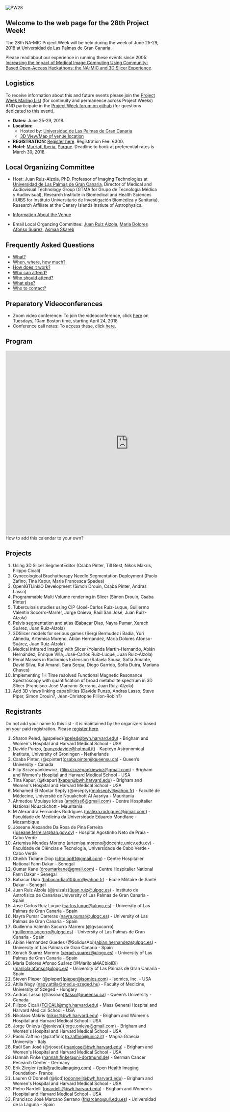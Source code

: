 ![PW28](PW28-500px.png)
## Welcome to the web page for the 28th Project Week!
The 28th NA-MIC Project Week will be held during the week of June 25-29, 2018 at [Universidad de Las Palmas de Gran Canaria](https://www.ulpgc.es/).

Please read about our experience in running these events since 2005: [Increasing the Impact of Medical Image Computing Using
Community-Based Open-Access Hackathons: the NA-MIC and 3D Slicer Experience](http://www.spl.harvard.edu/publications/item/view/3004).

## Logistics

To receive information about this and future events please join the [Project Week Mailing List](https://public.kitware.com/mailman/listinfo/na-mic-project-week) (for continuity and permanence across Project Weeks) AND participate in the [Project Week forum on github](https://github.com/orgs/NA-MIC/teams/pw27/discussions) (for questions dedicated to this event).

- **Dates:** June 25-29, 2018.
- **Location:**
  - Hosted by: [Universidad de Las Palmas de Gran Canaria](https://www.google.com/maps/place/University+of+Las+Palmas+de+Gran+Canaria/@28.0990225,-16.5409312,8z/data=!4m5!3m4!1s0xc409514173e77eb:0xbda0edfa5e221aaa!8m2!3d28.0990178!4d-15.4203257)  
  - [3D View/Map of venue location](https://bit.ly/2Hkm6Mi)
- **REGISTRATION:** [Register here](https://www.fulp.es/na-mic-summer-event-2018). Registration Fee: €300.
- **Hotel:** [Marriott Iberia](http://achotels.marriott.com/hotels/ac-hotel-iberia-las-palmas), [Parque](http://hotelparqueenlaspalmas.com/en/). Deadline to book at preferential rates is March 30, 2018.


## Local Organizing Committee
 
- Host: Juan Ruiz-Alzola, PhD, Professor of Imaging Technologies at [Universidad de Las Palmas de Gran Canaria](http://www.ulpgc.es), Director of Medical and Audiovisual Technology Group (GTMA for Grupo de Tecnología Médica y Audiovisual), Research Institute in Biomedical and Health Sciences (IUIBS for Instituto Universitario de Investigación Biomédica y Sanitaria), Research Affiliate at the Canary Islands Instiute of Astrophysics.

- [Information About the Venue](https://medtec4susdev.github.io/ProjectDemoProgressing/)

- Email Local Organzing Committee: [Juan Ruiz Alzola](mailto:juan.ruiz@ulpgc.es?cc=tkapur@bwh.harvard.edu&subject=ProjectWeek28), [Maria Dolores Afonso Suarez](mailto:marilola.afonso@ulpgc.es?cc=tkapur@bwh.harvard.edu&subject=ProjectWeek28), [Asmaa Skareb](mailto:asmaa.skareb@ulpgc.es?cc=tkapur@bwh.harvard.edu&subject=ProjectWeek28)

## Frequently Asked Questions

* [What?](../README.md#what)
* [When, where, how much?](../README.md#when-where-how-much)
* [How does it work?](../README.md#how-does-it-work)
* [Who can attend?](../README.md#who-can-attend)
* [Who should attend?](../README.md#who-should-attend)
* [What else?](../README.md#what-else)
* [Who to contact?](../README.md#who-to-contact)

## Preparatory Videoconferences

- Zoom video conference: To join the videoconference, click [here](https://zoom.us/j/920891732) on Tuesdays, 10am Boston time, starting April 24, 2018 
- Conference call notes: To access these, click [here](PreparatoryMeetingsNotes.md).

## Program
<iframe src="https://calendar.google.com/calendar/embed?src=kitware.com_sb07i171olac9aavh46ir495c4%40group.calendar.google.com&ctz=America%2FNew_York&dates=20180625%2F20180629&hours=0800%2F2000&mode=WEEK" style="border: 0" width="800" height="600" frameborder="0" scrolling="no"></iframe>
How to add this calendar to your own?

## Projects
1. Using 3D Slicer SegmentEditor (Csaba Pinter, Till Best, Nikos Makris, Filippo Cicali)
1. Gynecological Brachytherapy Needle Segmentation Deployment (Paolo Zafino, Tina Kapur, Maria Francesca Spadea)
1. OpenIGTLinkIO Development (Simon Drouin, Csaba Pinter, Andras Lasso)
1. Programmable Multi Volume rendering in Slicer (Simon Drouin, Csaba Pinter)
1. Tuberculosis studies using CIP (José-Carlos Ruiz-Luque, Guillermo Valentín Socorro-Marrer, Jorge Onieva, Raúl San José, Juan Ruiz-Alzola)
1. Pelvis segmentation and atlas (Babacar Diao, Nayra Pumar, Xerach Suárez, Juan Ruiz-Alzola)
1. 3DSlicer models for serious games (Sergi Bermudez i Badia, Yuri Almedia, Artemisa Moreno, Abián Hernández, María Dolores Afonso-Suárez, Juan Ruiz-Alzola)
1. Medical Infrared Imaging with Slicer (Yolanda Martin-Hernando, Abián Hernández, Enrique Villa, José-Carlos Ruiz-Luque, Juan Ruiz-Alzola)
1. Renal Masses in Radiomics Extension (Rafaela Sousa, Sofia Amante, David Silva, Rui Amaral, Sara Serpa, Diogo Garrido, Sofia Dutra, Mariana Chaves)
1. Implementing 1H Time resolved Functional Magnetic Resonance Spectroscopy with quantification of broad metabolite spectrum in 3D Slicer (Francisco-José Marcano-Serrano, Juan Ruiz-Alzola)
1. Add 3D views linking capabilities (Davide Punzo, Andras Lasso, Steve Piper, Simon Drouin?, Jean-Christophe Fillion-Robin?)

## Registrants

Do not add your name to this list - it is maintained by the organizers based on your paid registration.  Please [register here](https://www.fulp.es/na-mic-summer-event-2018).

<!-- ORGANIZERS: please edit REGISTRANTS.md -->

1. Sharon Peled, (@speled)(speled@bwh.harvard.edu) - Brigham and Women's Hospital and Harvard Medical School - USA
1. Davide Punzo, (punzodavide@hotmail.it) - Kapteyn Astronomical Institute, University of Groningen - Netherlands
1. Csaba Pinter, (@cpinter)(csaba.pinter@queensu.ca) - Queen’s University - Canada 
1. Filip Szczepankiewicz, (filip.szczepankiewicz@gmail.com) - Brigham and Women's Hospital and Harvard Medical School - USA
1. Tina Kapur, (@tkapur)(tkapur@bwh.harvard.edu) - Brigham and Women's Hospital and Harvard Medical School - USA
1. Mohamed El Moctar Septy (@msepty)(moksepty@yahoo.fr) - Faculté de Médecine, Université de Nouakchott Al Aasriya - Mauritania
1. Ahmedou Moulaye Idriss (amdriss6@gmail.com) - Centre Hospitalier National Nouackchott - Mauritania
1. M Alexandra Fernandes Rodrigues (malexa.rodrigues@gmail.com) - Faculdade de Medicina da Universidade Eduardo Mondlane - Mozambique
1. Joseane Alexandre Da Rosa de Pina Ferreira (joseane.ferreira@han.gov.cv) - Hospital Agostinho Neto de Praia - Cabo Verde
1. Artemisa Mendes Moreno (artemisa.moreno@docente.unicv.edu.cv) - Faculdade de Ciências e Tecnologia, Universidade de Cabo Verde - Cabo Verde
1. Cheikh Tidiane Diop (chtdiop81@gmail.com) - Centre Hospitalier National Fann Dakar - Senegal
1. Oumar Kane (droumarkane@gmail.com) - Centre Hospitalier National Fann Dakar - Senegal 
1. Babacar Diao (babacardiao104uro@yahoo.fr) - Ecole Militaire de Santé Dakar - Senegal
1. Juan Ruiz Alzola (@jruizalz)(juan.ruiz@ulpgc.es) - Instituto de Astrofísica de Canarias/University of Las Palmas de Gran Canaria - Spain
1. Jose Carlos Ruiz Luque (carlos.luque@ulpgc.es) - University of Las Palmas de Gran Canaria - Spain
1. Nayra Pumar Carreras (nayra.pumar@ulpgc.es) - University of Las Palmas de Gran Canaria - Spain
1. Guillermo Valentín Socorro Marrero (@gvsocorro)(guillermo.socorro@ulpgc.es) - University of Las Palmas de Gran Canaria - Spain
1. Abián Hernández Guedes (@SolidusAbi)(abian.hernandez@ulpgc.es) - University of Las Palmas de Gran Canaria - Spain
1. Xerach Suárez Moreno (xerach.suarez@ulpgc.es) - University of Las Palmas de Gran Canaria - Spain
1. Maria Dolores Afonso Suárez (@MarilolaMACbioIDi)(marilola.afonso@ulpgc.es) - University of Las Palmas de Gran Canaria - Spain
1. Steven Pieper (@pieper)(pieper@isomics.com) - Isomics, Inc. - USA
1. Attila Nagy (nagy.attila@med.u-szeged.hu) - Faculty of Medicine, University of Szeged - Hungary
1. Andras Lasso (@lassoan)(lasso@queensu.ca) - Queen’s University - Canada
1. Filippo Cicali (FCICALI@mgh.harvard.edu) - Mass General Hospital and Harvard Medical School - USA
1. Nikolaos Makris (nikos@bwh.harvard.edu) - Brigham and Women's Hospital and Harvard Medical School - USA
1. Jorge Onieva (@jonieva)(jorge.onieva@gmail.com) - Brigham and Women's Hospital and Harvard Medical School - USA
1. Paolo Zaffino (@pzaffino)(p.zaffino@unicz.it) - Magna Graecia University - Italy
1. Raúl San José (@rjosest)(rsanjose@bwh.harvard.edu) - Brigham and Women's Hospital and Harvard Medical School - USA
1. Hannah Finke (hannah.finke@uni-dortmund.de) - German Cancer Research Center - Germany
1. Erik Ziegler (erik@radicalimaging.com) - Open Health Imaging Foundation- France
1. Lauren O'Donnell (@ljod)(odonnell@bwh.harvard.edu) - Brigham and Women's Hospital and Harvard Medical School - USA
1. Pietro Nardelli (pnardelli@bwh.harvard.edu) - Brigham and Women's Hospital and Harvard Medical School - USA
1. Francisco José Marcano Serrano (fmarcano@ull.edu.es) - Universidad de la Laguna - Spain
